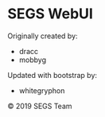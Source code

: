 # SEGS WebUI

Originally created by:
- dracc
- mobbyg

Updated with bootstrap by:
- whitegryphon

&copy; 2019 SEGS Team
